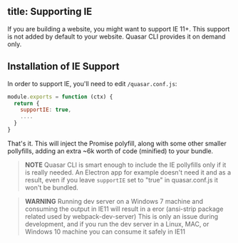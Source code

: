 title: Supporting IE
---
If you are building a website, you might want to support IE 11+. This support is not added by default to your website. Quasar CLI provides it on demand only.

## Installation of IE Support
In order to support IE, you'll need to edit `/quasar.conf.js`:
```js
module.exports = function (ctx) {
  return {
    supportIE: true,
    ....
  }
}
```

That's it. This will inject the Promise polyfill, along with some other smaller pollyfills, adding an extra ~6k worth of code (minified) to your bundle.

> **NOTE**
> Quasar CLI is smart enough to include the IE pollyfills only if it is really needed. An Electron app for example doesn't need it and as a result, even if you leave `supportIE` set to "true" in quasar.conf.js it won't be bundled.

> **WARNING**
> Running dev server on a Windows 7 machine and consuming the output in IE11 will result in a eror (ansi-strip package related used by webpack-dev-server)
> This is only an issue during development, and if you run the dev server in a Linux, MAC, or Windows 10 machine you can consume it safely in IE11
